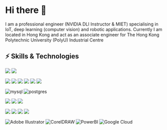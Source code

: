 # Hi there 👋
I am a professional engineer (NVIDIA DLI Instructor & MIET) specialising in IoT, deep learning (computer vision) and robotic applications. Currently I am located in Hong Kong and act as an associate engineer for The Hong Kong Polytechnic University (PolyU) Industrial Centre

## ⚡ Skills & Technologies
![](https://img.shields.io/badge/OS-Linux-informational?style=flat&logo=linux&logoColor=white&color=2bbc8a)
![](https://img.shields.io/badge/OS-Windows-informational?style=flat&logo=windows&logoColor=white&color=2bbc8a)

![](https://img.shields.io/badge/Code-Python-informational?style=flat&logo=python&logoColor=white&color=2bbc8a)
![](https://img.shields.io/badge/Code-C++-informational?style=flat&logo=cplusplus&logoColor=white&color=2bbc8a)
![](https://img.shields.io/badge/Code-Javascript-informational?style=flat&logo=javascript&logoColor=white&color=2bbc8a)
![](https://img.shields.io/badge/Code-HTML-informational?style=flat&logo=html5&logoColor=white&color=2bbc8a)
![](https://img.shields.io/badge/Code-CSS-informational?style=flat&logo=css3&logoColor=white&color=2bbc8a)
![](https://img.shields.io/badge/Code-PHP-informational?style=flat&logo=php&logoColor=white&color=2bbc8a)

![mysql](https://img.shields.io/badge/Database-mysql-informational?style=flat&logo=mysql&logoColor=white&color=2bbc8a)
![postgres](https://img.shields.io/badge/Database-postgres-informational?style=flat&logoColor=white&color=2bbc8a)

![](https://img.shields.io/badge/Tools-OPENCV-informational?style=flat&logo=opencv&logoColor=white&color=2bbc8a)
![](https://img.shields.io/badge/Tools-Docker-informational?style=flat&logo=docker&logoColor=white&color=2bbc8a)
![](https://img.shields.io/badge/Tools-MQTT-informational?style=flat&logo=mqtt&logoColor=white&color=2bbc8a)


![](https://img.shields.io/badge/Hardware-Arduino-informational?style=flat&logo=arduino&logoColor=white&color=2bbc8a)
![](https://img.shields.io/badge/Hardware-STM32-informational?style=flat&logo=stmicroelectronics&logoColor=white&color=2bbc8a)
![](https://img.shields.io/badge/Hardware-RaspberryPi-informational?style=flat&logo=raspberrypi&logoColor=white&color=2bbc8a)
![](https://img.shields.io/badge/Hardware-NVIDIA_Jetson-informational?style=flat&logo=nvidia&logoColor=white&color=2bbc8a)

![Adobe Illustrator](https://img.shields.io/badge/Adobe_Illustrator-FF9A00?logo=Adobe-Illustrator&logoColor=white)
![CorelDRAW](https://img.shields.io/badge/CorelDRAW-64eb34?logo=CorelDRAW&logoColor=white)
![PowerBI](https://img.shields.io/badge/PowerBI-EBE834?logo=PowerBI&logoColor=white)
![Google Cloud](https://img.shields.io/badge/Google_Cloud-4285F4?logo=google-cloud&logoColor=white)
<!--
**Summer-Lo/Summer-Lo** is a ✨ _special_ ✨ repository because its `README.md` (this file) appears on your GitHub profile.

Here are some ideas to get you started:

- 🔭 I’m currently working on ...
- 🌱 I’m currently learning ...
- 👯 I’m looking to collaborate on ...
- 🤔 I’m looking for help with ...
- 💬 Ask me about ...
- 📫 How to reach me: ...
- 😄 Pronouns: ...
- ⚡ Fun fact: ...
-->

